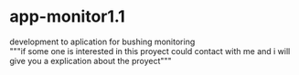 # app-monitor1.1
development to aplication for bushing monitoring  
"""if some one is interested in this proyect could contact with me and i will give you a explication  about the proyect"""

